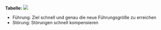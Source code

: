 **Tabelle:**
![](Pasted%20image%2020250605094019.png)
- Führung: Ziel schnell und genau die neue Führungsgröße zu erreichen
- Störung: Störungen schnell kompensieren